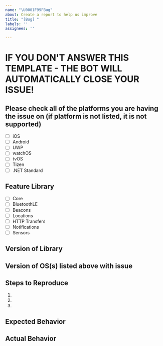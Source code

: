 ```yaml
---
name: "\U0001F99FBug"
about: Create a report to help us improve
title: "[Bug] "
labels: ''
assignees: ''

---
```


# IF YOU DON'T ANSWER THIS TEMPLATE - THE BOT WILL AUTOMATICALLY CLOSE YOUR ISSUE!

## Please check all of the platforms you are having the issue on (if platform is not listed, it is not supported)

 - [ ] iOS
 - [ ] Android
 - [ ] UWP
 - [ ] watchOS
 - [ ] tvOS
 - [ ] Tizen
 - [ ] .NET Standard

## Feature Library

 - [ ] Core
 - [ ] BluetoothLE
 - [ ] Beacons
 - [ ] Locations
 - [ ] HTTP Transfers
 - [ ] Notifications
 - [ ] Sensors

## Version of Library

## Version of OS(s) listed above with issue



## Steps to Reproduce
1.
2.
3.

## Expected Behavior


## Actual Behavior
